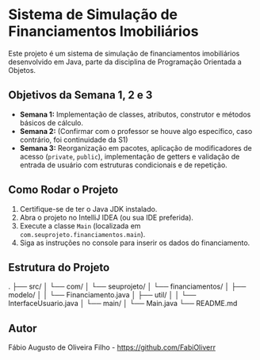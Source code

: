 # Sistema de Simulação de Financiamentos Imobiliários

Este projeto é um sistema de simulação de financiamentos imobiliários desenvolvido em Java, parte da disciplina de Programação Orientada a Objetos.

## Objetivos da Semana 1, 2 e 3

* **Semana 1:** Implementação de classes, atributos, construtor e métodos básicos de cálculo.
* **Semana 2:** (Confirmar com o professor se houve algo específico, caso contrário, foi continuidade da S1)
* **Semana 3:** Reorganização em pacotes, aplicação de modificadores de acesso (`private`, `public`), implementação de getters e validação de entrada de usuário com estruturas condicionais e de repetição.

## Como Rodar o Projeto

1.  Certifique-se de ter o Java JDK instalado.
2.  Abra o projeto no IntelliJ IDEA (ou sua IDE preferida).
3.  Execute a classe `Main` (localizada em `com.seuprojeto.financiamentos.main`).
4.  Siga as instruções no console para inserir os dados do financiamento.

## Estrutura do Projeto

.
├── src/
│   └── com/
│       └── seuprojeto/
│           └── financiamentos/
│               ├── modelo/
│               │   └── Financiamento.java
│               ├── util/
│               │   └── InterfaceUsuario.java
│               └── main/
│                   └── Main.java
└── README.md

## Autor

Fábio Augusto de Oliveira Filho - https://github.com/FabiOliverr